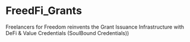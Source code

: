 # FreedFi_Grants
Freelancers for Freedom reinvents the Grant Issuance Infrastructure with DeFi &amp; Value Credentials (SoulBound Credentials))
